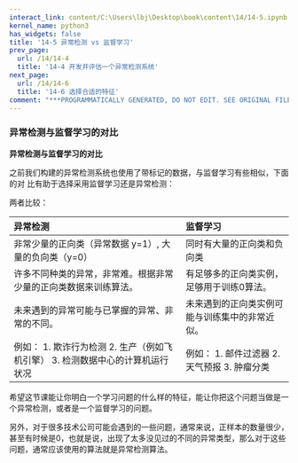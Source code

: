 ```yaml
---
interact_link: content/C:\Users\lbj\Desktop\book\content\14/14-5.ipynb
kernel_name: python3
has_widgets: false
title: '14-5 异常检测 vs 监督学习'
prev_page:
  url: /14/14-4
  title: '14-4 开发并评估一个异常检测系统'
next_page:
  url: /14/14-6
  title: '14-6 选择合适的特征'
comment: "***PROGRAMMATICALLY GENERATED, DO NOT EDIT. SEE ORIGINAL FILES IN /content***"
---
```


### 异常检测与监督学习的对比

**异常检测与监督学习的对比**

之前我们构建的异常检测系统也使用了带标记的数据，与监督学习有些相似，下面的对
比有助于选择采用监督学习还是异常检测： 

两者比较： 

|异常检测| 监督学习 |
|:---|:---|
|非常少量的正向类（异常数据 y=1）, 大量的负向类（y=0）| 同时有大量的正向类和负向类 |
|许多不同种类的异常，非常难。根据非常少量的正向类数据来训练算法。 |有足够多的正向类实例，足够用于训练0算法。 |
|未来遇到的异常可能与已掌握的异常、非常的不同。 |未来遇到的正向类实例可能与训练集中的非常近似。|
|例如： 1.  欺诈行为检测  2.  生产（例如飞机引擎）  3.  检测数据中心的计算机运行状况 |例如： 1.  邮件过滤器 2.  天气预报 3.  肿瘤分类 |



希望这节课能让你明白一个学习问题的什么样的特征，能让你把这个问题当做是一个异常检测，或者是一个监督学习的问题。

另外，对于很多技术公司可能会遇到的一些问题，通常来说，正样本的数量很少，甚至有时候是0，也就是说，出现了太多没见过的不同的异常类型，那么对于这些问题，通常应该使用的算法就是异常检测算法。 
